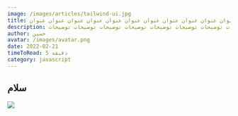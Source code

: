 ```yaml
---
image: /images/articles/tailwind-ui.jpg
title: عنوان عنوان عنوان عنوان عنوان عنوان عنوان عنوان عنوان عنوان عنوان عنوان عنوان عنوان عنوان عنوان عنوان عنوان
description: توضیحات توضیحات توضیحات توضیحات توضیحات توضیحات توضیحات توضیحات توضیحات توضیحات توضیحات توضیحات
author: حسین
avatar: /images/avatar.png
date: 2022-02-21
timeToRead: 5 دقیقه
category: javascript
---
```


## سلام

![](/images/articles/tailwind-ui.jpg)
